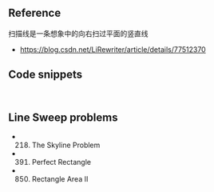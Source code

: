## Reference
扫描线是一条想象中的向右扫过平面的竖直线
- https://blog.csdn.net/LiRewriter/article/details/77512370

## Code snippets
```
  
```

## Line Sweep problems
- 218. The Skyline Problem
- 391. Perfect Rectangle
- 850. Rectangle Area II